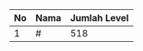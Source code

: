 | No | Nama            | Jumlah Level |
|----|-----------------|--------------|
| 1  | #    |    518        |

